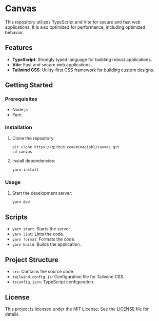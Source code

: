 # Canvas

This repository utilizes TypeScript and Vite for secure and fast web applications. It is also optimized for performance, including optimized behavior.

## Features

- **TypeScript**: Strongly typed language for building robust applications.
- **Vite**: Fast and secure web applications.
- **Tailwind CSS**: Utility-first CSS framework for building custom designs.

## Getting Started

### Prerequisites

- Node.js
- Yarn

### Installation

1. Clone the repository:

   ```sh
   git clone https://github.com/minagishl/canvas.git
   cd canvas
   ```

2. Install dependencies:
   ```sh
   yarn install
   ```

### Usage

1. Start the development server:
   ```sh
   yarn dev
   ```

## Scripts

- `yarn start`: Starts the server.
- `yarn lint`: Lints the code.
- `yarn format`: Formats the code.
- `yarn build`: Builds the application.

## Project Structure

- `src`: Contains the source code.
- `tailwind.config.js`: Configuration file for Tailwind CSS.
- `tsconfig.json`: TypeScript configuration.

## License

This project is licensed under the MIT License. See the [LICENSE](./LICENSE) file for details.

